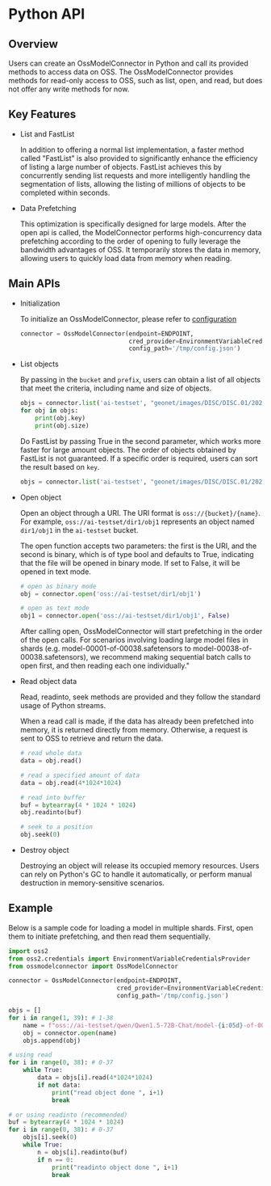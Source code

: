 # Python API

## Overview

Users can create an OssModelConnector in Python and call its provided methods to access data on OSS. The OssModelConnector provides methods for read-only access to OSS, such as list, open, and read, but does not offer any write methods for now.

## Key Features

- List and FastList

    In addition to offering a normal list implementation, a faster method called "FastList" is also provided to significantly enhance the efficiency of listing a large number of objects. FastList achieves this by concurrently sending list requests and more intelligently handling the segmentation of lists, allowing the listing of millions of objects to be completed within seconds.

- Data Prefetching

    This optimization is specifically designed for large models. After the open api is called, the ModelConnector performs high-concurrency data prefetching according to the order of opening to fully leverage the bandwidth advantages of OSS. It temporarily stores the data in memory, allowing users to quickly load data from memory when reading.

## Main APIs

- Initialization

    To initialize an OssModelConnector, please refer to [configuration](./configuration.md)

    ```python
    connector = OssModelConnector(endpoint=ENDPOINT,
                                  cred_provider=EnvironmentVariableCredentialsProvider(),
                                  config_path='/tmp/config.json')
    ```

- List objects

    By passing in the `bucket` and `prefix`, users can obtain a list of all objects that meet the criteria, including name and size of objects.

    ```python
    objs = connector.list('ai-testset', "geonet/images/DISC/DISC.01/2022.001")
    for obj in objs:
        print(obj.key)
        print(obj.size)
    ```

    Do FastList by passing True in the second parameter, which works more faster for large amount objects.
    The order of objects obtained by FastList is not guaranteed. If a specific order is required, users can sort the result based on `key`.

    ```python
    objs = connector.list('ai-testset', "geonet/images/DISC/DISC.01/2022.001", True)
    ```

- Open object

    Open an object through a URI. The URI format is `oss://{bucket}/{name}`. For example, `oss://ai-testset/dir1/obj1` represents an object named `dir1/obj1` in the `ai-testset` bucket.

    The open function accepts two parameters: the first is the URI, and the second is binary, which is of type bool and defaults to True, indicating that the file will be opened in binary mode. If set to False, it will be opened in text mode.

    ```python
    # open as binary mode
    obj = connector.open('oss://ai-testset/dir1/obj1')

    # open as text mode
    obj1 = connector.open('oss://ai-testset/dir1/obj1', False)
    ```

    After calling open, OssModelConnector will start prefetching in the order of the open calls. For scenarios involving loading large model files in shards (e.g. model-00001-of-00038.safetensors to model-00038-of-00038.safetensors), we recommend making sequential batch calls to open first, and then reading each one individually."

- Read object data

    Read, readinto, seek methods are provided and they follow the standard usage of Python streams.

    When a read call is made, if the data has already been prefetched into memory, it is returned directly from memory. Otherwise, a request is sent to OSS to retrieve and return the data.

    ```python
    # read whole data
    data = obj.read()

    # read a specified amount of data
    data = obj.read(4*1024*1024)

    # read into buffer
    buf = bytearray(4 * 1024 * 1024)
    obj.readinto(buf)

    # seek to a position
    obj.seek(0)
    ```

- Destroy object

    Destroying an object will release its occupied memory resources. Users can rely on Python's GC to handle it automatically, or perform manual destruction in memory-sensitive scenarios.


## Example

Below is a sample code for loading a model in multiple shards. First, open them to initiate prefetching, and then read them sequentially.

```python
import oss2
from oss2.credentials import EnvironmentVariableCredentialsProvider
from ossmodelconnector import OssModelConnector

connector = OssModelConnector(endpoint=ENDPOINT,
                              cred_provider=EnvironmentVariableCredentialsProvider(),
                              config_path='/tmp/config.json')

objs = []
for i in range(1, 39): # 1-38
    name = f"oss://ai-testset/qwen/Qwen1.5-72B-Chat/model-{i:05d}-of-00038.safetensors"
    obj = connector.open(name)
    objs.append(obj)

# using read
for i in range(0, 38): # 0-37
    while True:
        data = objs[i].read(4*1024*1024)
        if not data:
            print("read object done ", i+1)
            break

# or using readinto (recommended)
buf = bytearray(4 * 1024 * 1024)
for i in range(0, 38): # 0-37
    objs[i].seek(0)
    while True:
        n = objs[i].readinto(buf)
        if n == 0:
            print("readinto object done ", i+1)
            break
```